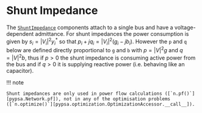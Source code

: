 # Shunt Impedance

The [`ShuntImpedance`](/api/components/types/shunt_impedances) components attach to a single bus and have a
voltage-dependent admittance. For shunt impedances the power consumption is
given by $s_i = |V_i|^2 y_i^*$ so that $p_i + j q_i = |V_i|^2 (g_i -jb_i)$.
However the `p` and `q` below are defined directly proportional to `g` and `b`
with $p = |V|^2g$ and $q = |V|^2b$, thus if $p>0$ the shunt impedance is
consuming active power from the bus and if $q>0$ it is supplying reactive power
(i.e. behaving like an capacitor).

!!! note

    Shunt impedances are only used in power flow calculations ([`n.pf()`][pypsa.Network.pf]), not in any of the optimisation problems ([`n.optimize()`][pypsa.optimization.OptimizationAccessor.__call__]).
